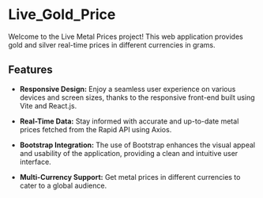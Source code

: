 # Live_Gold_Price
Welcome to the Live Metal Prices project! 
This web application provides gold and silver real-time prices in different currencies in grams.

## Features

- **Responsive Design:** Enjoy a seamless user experience on various devices and screen sizes, thanks to the responsive front-end built using Vite and React.js.
  
- **Real-Time Data:** Stay informed with accurate and up-to-date metal prices fetched from the Rapid API using Axios. 
  
- **Bootstrap Integration:** The use of Bootstrap enhances the visual appeal and usability of the application, providing a clean and intuitive user interface.
  
- **Multi-Currency Support:** Get metal prices in different currencies to cater to a global audience.
  

